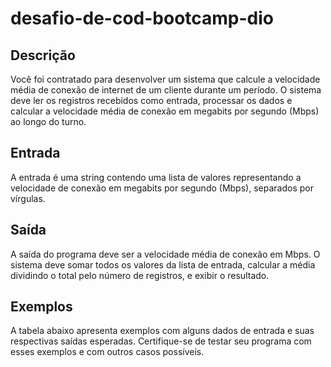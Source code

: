 # desafio-de-cod-bootcamp-dio

## Descrição
Você foi contratado para desenvolver um sistema que calcule a velocidade média de conexão de internet de um cliente durante um período. O sistema deve ler os registros recebidos como entrada, processar os dados e calcular a velocidade média de conexão em megabits por segundo (Mbps) ao longo do turno.

## Entrada
A entrada é uma string contendo uma lista de valores representando a velocidade de conexão em megabits por segundo (Mbps), separados por vírgulas.

## Saída
A saída do programa deve ser a velocidade média de conexão em Mbps. O sistema deve somar todos os valores da lista de entrada, calcular a média dividindo o total pelo número de registros, e exibir o resultado.

## Exemplos
A tabela abaixo apresenta exemplos com alguns dados de entrada e suas respectivas saídas esperadas. Certifique-se de testar seu programa com esses exemplos e com outros casos possíveis.
